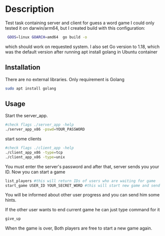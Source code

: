 # Description

Test task containing server and client for guess a word game
I could only tested it on darwin/arm64, but I created build with this configuration:

```bash
 GOOS=linux GOARCH=amd64  go build -o
```

which should work on requested system. I also set Go version to 1.18, which was the default version after running apt install golang in Ubuntu container

## Installation

There are no external libraries. Only requirement is Golang

```bash
sudo apt install golang
```

## Usage

Start the server_app.

```bash
#check flags ./server_app -help
./server_app_x86 -pswd=YOUR_PASSWORD
```

start some clients

```bash
#check flags ./client_app -help
./client_app_x86 -type=tcp
./client_app_x86 -type=unix
```

You must enter the server's password and after that, server sends you your ID. Now you can start a game

```bash
list_players #this will return IDs of users who are waiting for game
start_game USER_ID YOUR_SECRET_WORD #this will start new game and send info to other user
```

You will be informed about other user progress and you can send him some hints.

If the other user wants to end current game he can just type command for it

```bash
give_up
```

When the game is over, Both players are free to start a new game again.
